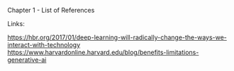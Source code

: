 Chapter 1 - List of References

Links:

https://hbr.org/2017/01/deep-learning-will-radically-change-the-ways-we-interact-with-technology
https://www.harvardonline.harvard.edu/blog/benefits-limitations-generative-ai
